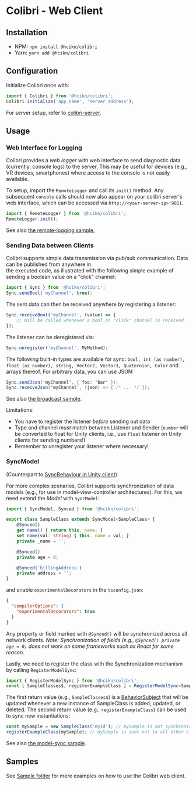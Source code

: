 # Colibri - Web Client

## Installation

- NPM: `npm install @hcikn/colibri`
- Yarn: `yarn add @hcikn/colibri`

## Configuration

Initialize Colibri once with:
```ts
import { Colibri } from '@hcikn/colibri';
Colibri.initialize('app_name', 'server_address');
```

For server setup, refer to [colibri-server](../colibri-server/).

## Usage

### Web Interface for Logging

Colibri provides a _web logger_ with web interface to send diagnostic data (currently: console logs) to the server. This may be useful for devices (e.g., VR devices, smartphones) where access to the console is not easily available.

To setup, import the `RemoteLogger` and call its `init()` method. Any subsequent `console` calls should now also appear on your colibri server's web interface, which can be accessed via `http://<your-server-ip>:9011`.

```ts
import { RemoteLogger } from '@hcikn/colibri';
RemoteLogger.init();
```

See also [the remote-logging sample.](samples/remote-logging/sample.ts)

### Sending Data between Clients

Colibri supports simple data transmission via pub/sub communication. Data can be published from anywhere in  
the executed code, as illustrated with the following simple example of sending a boolean value on a "click" channel:
```ts
import { Sync } from '@hcikn/colibri';
Sync.sendBool('myChannel', true);
```

The sent data can then be received anywhere by registering a listener:
```ts
Sync.receiveBool('myChannel', (value) => {
    // Will be called whenever a bool on "click" channel is received
});
```

The listener can be deregistered via:
```ts
Sync.unregister('myChannel', MyMethod);
```

The following built-in types are available for sync: `bool, int (as number), float (as number), string, Vector2, Vector3, Quaternion, Color` and arrays thereof. For arbitrary data, you can use JSON: 

```c#
Sync.sendJson('myChannel', { foo: 'bar' });
Sync.receiveJson('myChannel', (json) => { /* ... */ });
```

See also [the broadcast sample](samples/broadcast/sample.ts).

Limitations:
- You have to register the listener *before* sending out data
- Type and channel *must* match between Listener and Sender (`number` will be converted to float for Unity clients, i.e., use `float` listener on Unity clients for sending numbers!)
- Remember to unregister your listener where necessary!

### SyncModel
(Counterpart to [SyncBehaviour in Unity client](../colibri-unity#SyncBehaviour))

For more complex scenarios, Colibri supports synchronization of data models (e.g., for use in model-view-controller architectures). For this, we need extend the *Model* with `SyncModel`:

```ts
import { SyncModel, Synced } from '@hcikn/colibri';

export class SampleClass extends SyncModel<SampleClass> {
    @Synced()
    get name() { return this._name; }
    set name(val: string) { this._name = val; }
    private _name = '';

    @Synced()
    private age = 0;

    @Synced('billingAddress')
    private address = '';
}
```

and enable `experimentalDecorators` in the `tsconfig.json`:
```json
{
  "compilerOptions": {
    "experimentalDecorators": true
  }
}

```

Any property or field marked with `@Synced()` will be synchronized across all network clients. *Note: Synchronization of fields (e.g., `@Synced() private age = 0;` does not work on some frameworks such as React for some reason.*

Lastly, we need to register the class with the Synchronization mechanism by calling `RegisterModelSync`:
```ts
import { RegisterModelSync } from '@hcikn/colibri';
const [ SampleClasses$, registerExampleClass ] = RegisterModelSync<SampleClass>({ type: SampleClass });
```
The first return value (e.g., `SampleClasses$`) is a [BehaviorSubject](https://www.learnrxjs.io/learn-rxjs/subjects/behaviorsubject) that will be updated whenever a new instance of SampleClass is added, updated, or deleted. The second return value (e.g., `registerExampleClass`) can be used to sync new instantiations:

```ts
const mySample = new SampleClass('myId'); // mySample is not synchronized across clients yet
registerExampleClass(mySample); // mySample is sent out to all other clients and will be synchronized
```

See also [the model-sync sample](samples/model-sync/sample.ts).

## Samples
See [Sample folder](samples/) for more examples on how to use the Colibri web client.
